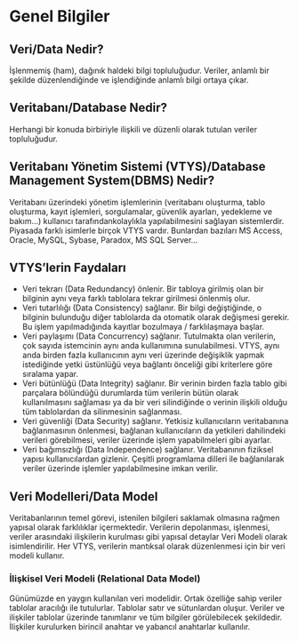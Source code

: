 # Genel Bilgiler

## Veri/Data Nedir?
İşlenmemiş (ham), dağınık haldeki bilgi topluluğudur. Veriler, anlamlı bir şekilde düzenlendiğinde ve işlendiğinde anlamlı bilgi ortaya çıkar.

## Veritabanı/Database Nedir?
Herhangi bir konuda birbiriyle ilişkili ve düzenli olarak tutulan veriler topluluğudur. 

## Veritabanı Yönetim Sistemi (VTYS)/Database Management System(DBMS) Nedir?
Veritabanı üzerindeki yönetim işlemlerinin (veritabanı oluşturma, tablo oluşturma, kayıt işlemleri, sorgulamalar, güvenlik ayarları, yedekleme ve bakım…) 
kullanıcı tarafındankolaylıkla yapılabilmesini sağlayan sistemlerdir. Piyasada farklı isimlerle birçok VTYS vardır. Bunlardan bazıları MS Access, Oracle, 
MySQL, Sybase, Paradox, MS SQL Server…

## VTYS’lerin Faydaları
* Veri tekrarı (Data Redundancy) önlenir. Bir tabloya girilmiş olan bir bilginin aynı veya farklı tablolara tekrar girilmesi önlenmiş olur.
* Veri tutarlılığı (Data Consistency) sağlanır. Bir bilgi değiştiğinde, o bilginin bulunduğu diğer tablolarda da otomatik olarak değişmesi gerekir.
Bu işlem yapılmadığında kayıtlar bozulmaya / farklılaşmaya başlar.
* Veri paylaşımı (Data Concurrency) sağlanır. Tutulmakta olan verilerin, çok sayıda istemcinin aynı anda kullanımına sunulabilmesi. VTYS, aynı anda birden
fazla kullanıcının aynı veri üzerinde değişiklik yapmak istediğinde yetki üstünlüğü veya bağlantı önceliği gibi kriterlere göre sıralama yapar.
* Veri bütünlüğü (Data Integrity) sağlanır. Bir verinin birden fazla tablo gibi parçalara bölündüğü durumlarda tüm verilerin bütün olarak kullanılmasını sağlaması
ya da bir veri silindiğinde o verinin ilişkili olduğu tüm tablolardan da silinmesinin sağlanması.
* Veri güvenliği (Data Security) sağlanır. Yetkisiz kullanıcıların veritabanına bağlanmasının önlenmesi, bağlanan kullanıcıların da yetkileri dahilindeki verileri
görebilmesi, veriler üzerinde işlem yapabilmeleri gibi ayarlar.
* Veri bağımsızlığı (Data Independence) sağlanır. Veritabanının fiziksel yapısı kullanıcılardan gizlenir. Çeşitli programlama dilleri ile bağlanılarak veriler
üzerinde işlemler yapılabilmesine imkan verilir.

## Veri Modelleri/Data Model
Veritabanlarının temel görevi, istenilen bilgileri saklamak olmasına rağmen yapısal olarak farklılıklar içermektedir. Verilerin depolanması, işlenmesi,
veriler arasındaki ilişkilerin kurulması gibi yapısal detaylar Veri Modeli olarak isimlendirilir. Her VTYS, verilerin mantıksal olarak düzenlenmesi için bir
veri modeli kullanır. 

### İlişkisel Veri Modeli (Relational Data Model)
Günümüzde en yaygın kullanılan veri modelidir. Ortak özelliğe sahip veriler tablolar aracılığı ile tutulurlar. Tablolar satır ve sütunlardan oluşur. 
Veriler ve ilişkiler tablolar üzerinde tanımlanır ve tüm bilgiler görülebilecek şekildedir. İlişkiler kurulurken birincil anahtar ve yabancıl anahtarlar kullanılır.
